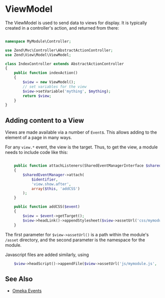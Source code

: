 # ViewModel

The ViewModel is used to send data to views for display. It is typically created in a controller's action, and returned from there:

```php

namespace MyModule\Controller;

use Zend\Mvc\Controller\AbstractActionController;
use Zend\View\Model\ViewModel;

class IndexController extends AbstractActionController
{
    public function indexAction()
    {
        $view = new ViewModel();
        // set variables for the view
        $view->setVariable('mything', $mything);
        return $view;
    }
}
```

## Adding <head> content to a View

Views are made available via a number of `Event`s. This allows adding to the <head> element of a page in many ways.

For any `view.*` event, the view is the target. Thus, to get the view, a module needs to include code like this:

```php

    public function attachListeners(SharedEventManagerInterface $sharedEventManager)
    {
        $sharedEventManager->attach(
            $identifier,
            'view.show.after',
            array($this, 'addCSS')
        );
    }

    public function addCSS($event)
    {
        $view = $event->getTarget();
        $view->headLink()->appendStylesheet($view->assetUrl('css/mymodule.css', 'MyModule'));
    }
```

The first parameter for `$view->assetUrl()` is a path within the module's `/asset` directory, and the second parameter is the namespace for the module.

Javascript files are added similarly, using 

```php
    $view->headScript()->appendFile($view->assetUrl('js/mymodule.js', 'MyModule'));
```

## See Also

* [Omeka Events](omeka_events.md)
